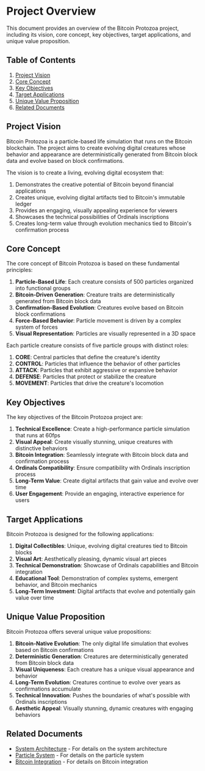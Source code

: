# Project Overview

This document provides an overview of the Bitcoin Protozoa project, including its vision, core concept, key objectives, target applications, and unique value proposition.

## Table of Contents

1. [Project Vision](#project-vision)
2. [Core Concept](#core-concept)
3. [Key Objectives](#key-objectives)
4. [Target Applications](#target-applications)
5. [Unique Value Proposition](#unique-value-proposition)
6. [Related Documents](#related-documents)

## Project Vision

Bitcoin Protozoa is a particle-based life simulation that runs on the Bitcoin blockchain. The project aims to create evolving digital creatures whose behavior and appearance are deterministically generated from Bitcoin block data and evolve based on block confirmations.

The vision is to create a living, evolving digital ecosystem that:

1. Demonstrates the creative potential of Bitcoin beyond financial applications
2. Creates unique, evolving digital artifacts tied to Bitcoin's immutable ledger
3. Provides an engaging, visually appealing experience for viewers
4. Showcases the technical possibilities of Ordinals inscriptions
5. Creates long-term value through evolution mechanics tied to Bitcoin's confirmation process

## Core Concept

The core concept of Bitcoin Protozoa is based on these fundamental principles:

1. **Particle-Based Life**: Each creature consists of 500 particles organized into functional groups
2. **Bitcoin-Driven Generation**: Creature traits are deterministically generated from Bitcoin block data
3. **Confirmation-Based Evolution**: Creatures evolve based on Bitcoin block confirmations
4. **Force-Based Behavior**: Particle movement is driven by a complex system of forces
5. **Visual Representation**: Particles are visually represented in a 3D space

Each particle creature consists of five particle groups with distinct roles:

1. **CORE**: Central particles that define the creature's identity
2. **CONTROL**: Particles that influence the behavior of other particles
3. **ATTACK**: Particles that exhibit aggressive or expansive behavior
4. **DEFENSE**: Particles that protect or stabilize the creature
5. **MOVEMENT**: Particles that drive the creature's locomotion

## Key Objectives

The key objectives of the Bitcoin Protozoa project are:

1. **Technical Excellence**: Create a high-performance particle simulation that runs at 60fps
2. **Visual Appeal**: Create visually stunning, unique creatures with distinctive behaviors
3. **Bitcoin Integration**: Seamlessly integrate with Bitcoin block data and confirmation process
4. **Ordinals Compatibility**: Ensure compatibility with Ordinals inscription process
5. **Long-Term Value**: Create digital artifacts that gain value and evolve over time
6. **User Engagement**: Provide an engaging, interactive experience for users

## Target Applications

Bitcoin Protozoa is designed for the following applications:

1. **Digital Collectibles**: Unique, evolving digital creatures tied to Bitcoin blocks
2. **Visual Art**: Aesthetically pleasing, dynamic visual art pieces
3. **Technical Demonstration**: Showcase of Ordinals capabilities and Bitcoin integration
4. **Educational Tool**: Demonstration of complex systems, emergent behavior, and Bitcoin mechanics
5. **Long-Term Investment**: Digital artifacts that evolve and potentially gain value over time

## Unique Value Proposition

Bitcoin Protozoa offers several unique value propositions:

1. **Bitcoin-Native Evolution**: The only digital life simulation that evolves based on Bitcoin confirmations
2. **Deterministic Generation**: Creatures are deterministically generated from Bitcoin block data
3. **Visual Uniqueness**: Each creature has a unique visual appearance and behavior
4. **Long-Term Evolution**: Creatures continue to evolve over years as confirmations accumulate
5. **Technical Innovation**: Pushes the boundaries of what's possible with Ordinals inscriptions
6. **Aesthetic Appeal**: Visually stunning, dynamic creatures with engaging behaviors

## Related Documents

- [System Architecture](02_system_architecture.md) - For details on the system architecture
- [Particle System](../particles/01_particle_system.md) - For details on the particle system
- [Bitcoin Integration](../bitcoin/01_blockchain_integration.md) - For details on Bitcoin integration

